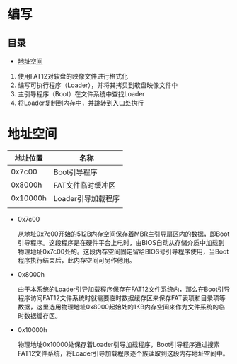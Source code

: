 # 编写

## 目录

-   [地址空间](#地址空间)

1.  使用FAT12对软盘的映像文件进行格式化
2.  编写可执行程序（Loader），并将其拷贝到软盘映像文件中
3.  主引导程序（Boot）在文件系统中查找Loader
4.  将Loader复制到内存中，并跳转到入口处执行

# 地址空间

| 地址位置     | 名称           |
| -------- | ------------ |
| 0x7c00   | Boot引导程序     |
| 0x8000h  | FAT文件临时缓冲区   |
| 0x10000h | Loader引导加载程序 |
|          |              |

-   0x7c00

    从地址0x7c00开始的512B内存空间保存着MBR主引导扇区内的数据，即Boot引导程序。这段程序是在硬件平台上电时，由BIOS自动从存储介质中加载到物理地址0x7c00处的。这段内存空间固定留给BIOS号引导程序使用，当Boot程序执行结束后，此内存空间可另作他用。
-   0x8000h

    由于本系统的Loader引导加载程序保存在FAT12文件系统内，那么在Boot引导程序访问FAT12文件系统时就需要临时数据缓存区来保存FAT表项和目录项等数据，这里选用物理地址0x8000起始处的1KB内存空间来作为文件系统的临时数据缓存区。
-   0x10000h

    物理地址0x10000处保存着Loader引导加载程序，Boot引导程序通过搜素FAT12文件系统，将Loader引导加载程序逐个族读取到这段内存地址空间中。
